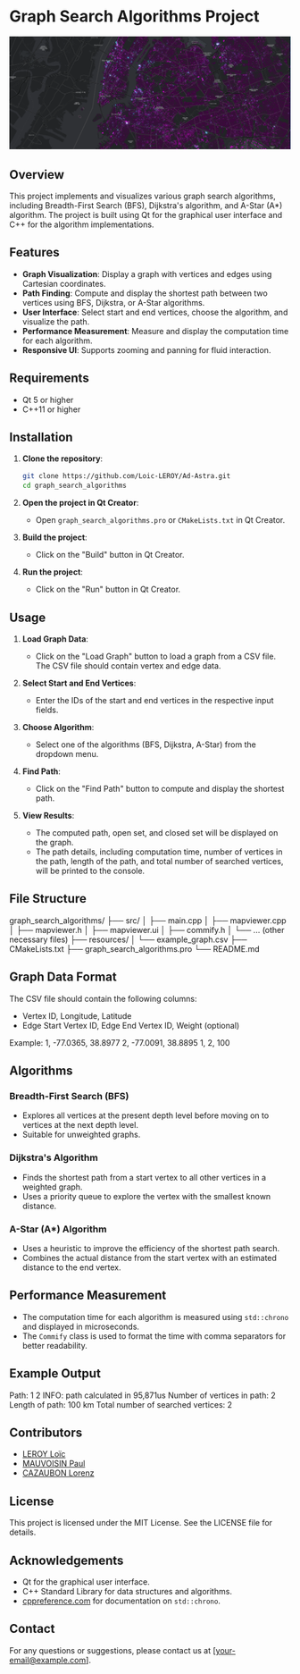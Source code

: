# Graph Search Algorithms Project

![Banner](Info/Assets/Banner-2.png)

## Overview
This project implements and visualizes various graph search algorithms, including Breadth-First Search (BFS), Dijkstra's algorithm, and A-Star (A*) algorithm. The project is built using Qt for the graphical user interface and C++ for the algorithm implementations.

## Features
- **Graph Visualization**: Display a graph with vertices and edges using Cartesian coordinates.
- **Path Finding**: Compute and display the shortest path between two vertices using BFS, Dijkstra, or A-Star algorithms.
- **User Interface**: Select start and end vertices, choose the algorithm, and visualize the path.
- **Performance Measurement**: Measure and display the computation time for each algorithm.
- **Responsive UI**: Supports zooming and panning for fluid interaction.

## Requirements
- Qt 5 or higher
- C++11 or higher

## Installation
1. **Clone the repository**:
    ```sh
    git clone https://github.com/Loic-LEROY/Ad-Astra.git
    cd graph_search_algorithms
    ```

2. **Open the project in Qt Creator**:
    - Open `graph_search_algorithms.pro` or `CMakeLists.txt` in Qt Creator.

3. **Build the project**:
    - Click on the "Build" button in Qt Creator.

4. **Run the project**:
    - Click on the "Run" button in Qt Creator.

## Usage
1. **Load Graph Data**:
    - Click on the "Load Graph" button to load a graph from a CSV file. The CSV file should contain vertex and edge data.

2. **Select Start and End Vertices**:
    - Enter the IDs of the start and end vertices in the respective input fields.

3. **Choose Algorithm**:
    - Select one of the algorithms (BFS, Dijkstra, A-Star) from the dropdown menu.

4. **Find Path**:
    - Click on the "Find Path" button to compute and display the shortest path.

5. **View Results**:
    - The computed path, open set, and closed set will be displayed on the graph.
    - The path details, including computation time, number of vertices in the path, length of the path, and total number of searched vertices, will be printed to the console.

## File Structure
graph_search_algorithms/ ├── src/ │ ├── main.cpp │ ├── mapviewer.cpp │ ├── mapviewer.h │ ├── mapviewer.ui │ ├── commify.h │ └── ... (other necessary files) ├── resources/ │ └── example_graph.csv ├── CMakeLists.txt ├── graph_search_algorithms.pro └── README.md


## Graph Data Format
The CSV file should contain the following columns:
- Vertex ID, Longitude, Latitude
- Edge Start Vertex ID, Edge End Vertex ID, Weight (optional)

Example:
1, -77.0365, 38.8977 2, -77.0091, 38.8895 1, 2, 100


## Algorithms
### Breadth-First Search (BFS)
- Explores all vertices at the present depth level before moving on to vertices at the next depth level.
- Suitable for unweighted graphs.

### Dijkstra's Algorithm
- Finds the shortest path from a start vertex to all other vertices in a weighted graph.
- Uses a priority queue to explore the vertex with the smallest known distance.

### A-Star (A*) Algorithm
- Uses a heuristic to improve the efficiency of the shortest path search.
- Combines the actual distance from the start vertex with an estimated distance to the end vertex.

## Performance Measurement
- The computation time for each algorithm is measured using `std::chrono` and displayed in microseconds.
- The `Commify` class is used to format the time with comma separators for better readability.

## Example Output
Path: 1 2 INFO: path calculated in 95,871us Number of vertices in path: 2 Length of path: 100 km Total number of searched vertices: 2


## Contributors
- [LEROY Loïc](https://github.com/Loic-LEROY)
- [MAUVOISIN Paul](https://github.com/Loic-LEROY)
- [CAZAUBON Lorenz](https://github.com/Templatew)

## License
This project is licensed under the MIT License. See the LICENSE file for details.

## Acknowledgements
- Qt for the graphical user interface.
- C++ Standard Library for data structures and algorithms.
- [cppreference.com](http://en.cppreference.com/w/cpp/chrono) for documentation on `std::chrono`.

## Contact
For any questions or suggestions, please contact us at [your-email@example.com].
